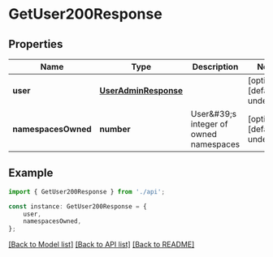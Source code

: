 # GetUser200Response


## Properties

Name | Type | Description | Notes
------------ | ------------- | ------------- | -------------
**user** | [**UserAdminResponse**](UserAdminResponse.md) |  | [optional] [default to undefined]
**namespacesOwned** | **number** | User\&#39;s integer of owned namespaces | [optional] [default to undefined]

## Example

```typescript
import { GetUser200Response } from './api';

const instance: GetUser200Response = {
    user,
    namespacesOwned,
};
```

[[Back to Model list]](../README.md#documentation-for-models) [[Back to API list]](../README.md#documentation-for-api-endpoints) [[Back to README]](../README.md)
